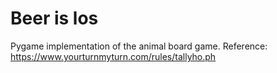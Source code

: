 # Beer is los

Pygame implementation of the animal board game.
Reference: https://www.yourturnmyturn.com/rules/tallyho.ph

<!-- ![Screenshot of Marksweeper](https://github.com/stemvork/quickle/blob/master/minesweeper/screenshot.png) -->
